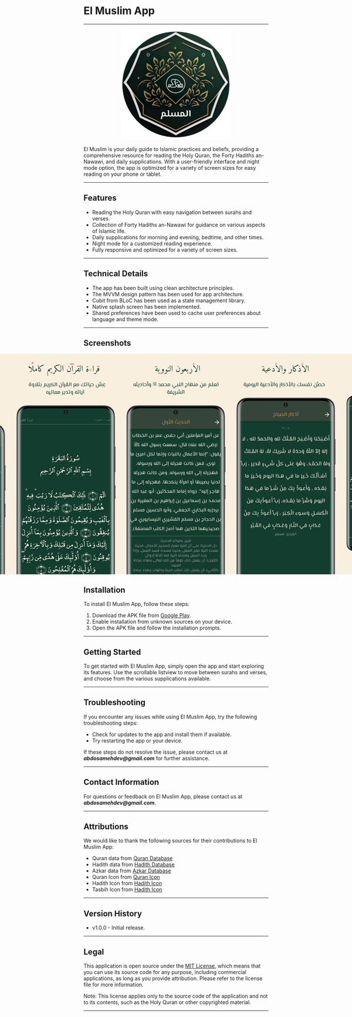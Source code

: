 # El Muslim App
***
<p align="center">
  <img src="/assets/images/splash.png" width="300" height="auto" alt="App Logo">
</p>



El Muslim is your daily guide to Islamic practices and beliefs, providing a comprehensive resource for reading the Holy Quran, the Forty Hadiths an-Nawawi, and daily supplications. With a user-friendly interface and night mode option, the app is optimized for a variety of screen sizes for easy reading on your phone or tablet.
***

## Features

- Reading the Holy Quran with easy navigation between surahs and verses.
- Collection of Forty Hadiths an-Nawawi for guidance on various aspects of Islamic life.
- Daily supplications for morning and evening, bedtime, and other times.
- Night mode for a customized reading experience.
- Fully responsive and optimized for a variety of screen sizes.
***

## Technical Details

- The app has been built using clean architecture principles.
- The MVVM design pattern has been used for app architecture. 
- Cubit from BLoC has been used as a state management library.
- Native splash screen has been implemented. 
- Shared preferences have been used to cache user preferences about language and theme mode.
***

## Screenshots
 
<div style="display: flex; justify-content: center;">
  <img src="/assets/screenshots/01.png" alt="App Screenshots" width="300" height="auto" />
  <img src="assets/screenshots/02.png" alt="App Screenshots" width="300" height="auto" />
  <img src="assets/screenshots/03.png" alt="App Screenshots" width="300" height="auto" />
  <img src="assets/screenshots/04.png" alt="App Screenshots" width="300" height="auto" />
  <img src="assets/screenshots/05.png" alt="App Screenshots" width="300" height="auto" />
</div>

## Installation

To install El Muslim App, follow these steps:

1. Download the APK file from [Google Play](https://play.google.com/store/apps/details?id=com.abdoSamehDev.elmuslim_app).
2. Enable installation from unknown sources on your device.
3. Open the APK file and follow the installation prompts.
***

## Getting Started

To get started with El Muslim App, simply open the app and start exploring its features. Use the scrollable listview to move between surahs and verses, and choose from the various supplications available.
***

## Troubleshooting

If you encounter any issues while using El Muslim App, try the following troubleshooting steps:

- Check for updates to the app and install them if available.
- Try restarting the app or your device.

If these steps do not resolve the issue, please contact us at **_abdosamehdev@gmail.com_** for further assistance.
***

## Contact Information

For questions or feedback on El Muslim App, please contact us at **_abdosamehdev@gmail.com_**.
***

## Attributions

We would like to thank the following sources for their contributions to El Muslim App:

- Quran data from [Quran Database](http://api.alquran.cloud/v1/quran/quran-uthmani)
- Hadith data from [Hadith Database](https://github.com/osamayy/40-hadith-nawawi-db/blob/main/40-hadith-nawawi)
- Azkar data from [Azkar Database](https://github.com/osamayy/azkar-db/blob/master/azkar.json)
- Quran Icon from [Quran Icon](https://www.svgrepo.com/svg/52891/quran-rehal)
- Hadith Icon from [Hadith Icon](https://iconscout.com/icon/ornament-3376032)
- Tasbih Icon from [Hadith Icon](https://iconscout.com/icon/muslim-3)
***


## Version History

- v1.0.0 - Initial release.
***

## Legal

This application is open source under the [MIT License](https://opensource.org/license/mit/), which means that you can use its source code for any purpose, including commercial applications, as long as you provide attribution. Please refer to the license file for more information.

Note: This license applies only to the source code of the application and not to its contents, such as the Holy Quran or other copyrighted material.
***
